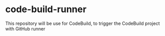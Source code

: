 # code-build-runner
This repository will be use for CodeBuild, to trigger the CodeBuild project with GitHub runner
